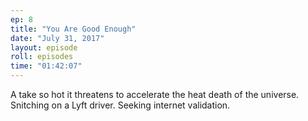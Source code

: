 ```yaml
---
ep: 8
title: "You Are Good Enough"
date: "July 31, 2017"
layout: episode
roll: episodes
time: "01:42:07"
---
```


A take so hot it threatens to accelerate the heat death of the universe. Snitching on a Lyft driver. Seeking internet validation.
